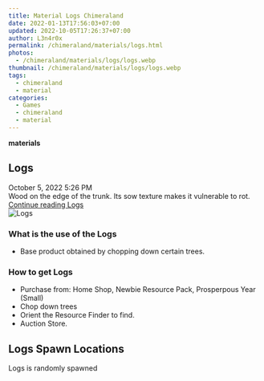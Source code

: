 ```yaml
---
title: Material Logs Chimeraland
date: 2022-01-13T17:56:03+07:00
updated: 2022-10-05T17:26:37+07:00
author: L3n4r0x
permalink: /chimeraland/materials/logs.html
photos:
  - /chimeraland/materials/logs/logs.webp
thumbnail: /chimeraland/materials/logs/logs.webp
tags:
  - chimeraland
  - material
categories:
  - Games
  - chimeraland
  - material
---
```


<link
  rel="stylesheet"
  href="https://rawcdn.githack.com/dimaslanjaka/Web-Manajemen/870a349/css/bootstrap-5-3-0-alpha3-wrapper.css"
/>
<section id="bootstrap-wrapper">
  <div data-bs-theme="dark">
    <div
      class="row g-0 border rounded overflow-hidden flex-md-row mb-4 shadow-sm position-relative bg-dark text-light"
    >
      <div class="col p-4 d-flex flex-column position-static">
        <strong class="d-inline-block mb-2 text-success">materials</strong>
        <h2 class="mb-0">Logs</h2>
        <div class="mb-1 text-muted">October 5, 2022 5:26 PM</div>
        <div class="mb-2 border p-1">
          Wood on the edge of the trunk. Its sow texture makes it vulnerable to
          rot.
        </div>
        <a
          href="/chimeraland/materials/logs.html"
          class="stretched-link d-none text-primary"
          >Continue reading Logs</a
        >
      </div>
      <div class="col-auto d-none d-md-block d-lg-block">
        <img
          src="https://www.webmanajemen.com/chimeraland/materials/logs/logs.webp"
          alt="Logs"
        />
      </div>
    </div>
    <div class="row">
      <div class="col-lg-6 col-12 mb-2">
        <div class="card">
          <div class="card-body">
            <h3 class="card-title">What is the use of the Logs</h3>
            <div class="card-text">
              <ul>
                <li>Base product obtained by chopping down certain trees.</li>
              </ul>
            </div>
          </div>
        </div>
      </div>
      <div class="col-lg-6 col-12 mb-2">
        <div class="card">
          <div class="card-body">
            <h3 class="card-title">How to get Logs</h3>
            <div class="card-text">
              <ul>
                <li>
                  Purchase from: Home Shop, Newbie Resource Pack, Prosperpous
                  Year (Small)
                </li>
                <li>Chop down trees</li>
                <li>Orient the Resource Finder to find.</li>
                <li>Auction Store.</li>
              </ul>
            </div>
          </div>
        </div>
      </div>
      <div class="col-12 mb-2">
        <h2>Logs Spawn Locations</h2>
        <p>Logs is randomly spawned</p>
      </div>
    </div>
  </div>
</section>